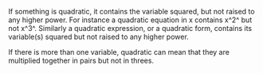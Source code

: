 If something is quadratic, it contains the variable squared, but not
raised to any higher power. For instance a quadratic equation in x
contains x^2^ but not x^3^. Similarly a quadratic expression, or a
quadratic form, contains its variable(s) squared but not raised to any
higher power.

If there is more than one variable, quadratic can mean that they are
multiplied together in pairs but not in threes.
